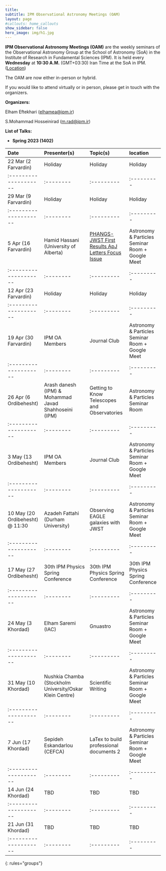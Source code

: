 ```yaml
---
title:
subtitle: IPM Observational Astronomy Meetings (OAM)
layout: page
#callouts: home_callouts
show_sidebar: false
hero_image: img/h1.jpg
---
```


**IPM Observational Astronomy Meetings (OAM)** are the weekly seminars of the Observational Astronomy Group at the School of Astronomy (SoA) in the Institute of Research in Fundamental Sciences (IPM). It is held every **Wednesday** at **10:30 A.M.** (GMT+03:30) Iran Time at the SoA in IPM. ([Location](https://www.google.com/maps/place/Institute+for+Astronomy/@35.8039058,51.4900625,17z/data=!4m5!3m4!1s0x3f8e051f03317155:0xb31622adb7a45cc1!8m2!3d35.8053223!4d51.4915255))

The OAM are now either in-person or hybrid.

If you would like to attend virtually or in person, please get in touch with the organizers.

**Organizers:**

Elham Eftekhari (elhamea@ipm.ir)

S.Mohammad Hosseinirad (m.rad@ipm.ir)

**List of Talks:**

- **Spring 2023 (1402)**



| Date                | Presenter(s) | Topic(s) | location |
|:--------------------|:--------|:---------|:---------|
|22 Mar (2 Farvardin)      |Holiday|Holiday|Holiday|
|:--------------------|:--------|:---------|:---------|
|29 Mar (9 Farvardin)      |Holiday|Holiday|Holiday|
|:--------------------|:--------|:---------|:---------|
|5 Apr (16 Farvardin)       | Hamid Hassani (University of Alberta) |[PHANGS-JWST First Results ApJ Letters Focus Issue](/presentations/2023/04_05_2023_Hamid_Hassani)|Astronomy & Particles Seminar Room + Google Meet|
|:--------------------|:--------|:---------|:---------|
|12 Apr (23 Farvardin)      |Holiday|Holiday|Holiday|
|:--------------------|:--------|:---------|:---------|
|19 Apr (30 Farvardin)      |IPM OA Members|Journal Club|Astronomy & Particles Seminar Room + Google Meet|
|:--------------------|:--------|:---------|:---------|
|26 Apr (6 Ordibehesht)      |Arash danesh (IPM) & Mohammad Javad Shahhoseini (IPM)|Getting to Know Telescopes and Observatories|Astronomy & Particles Seminar Room|
|:--------------------|:--------|:---------|:---------|
|3 May (13 Ordibehesht)      |IPM OA Members|Journal Club|Astronomy & Particles Seminar Room + Google Meet|
|:--------------------|:--------|:---------|:---------|
|10 May (20 Ordibehesht) @ 11:30   |Azadeh Fattahi (Durham University)|Observing EAGLE galaxies with JWST|Astronomy & Particles Seminar Room + Google Meet|
|:--------------------|:--------|:---------|:---------|
|17 May (27 Ordibehesht)      |30th IPM Physics Spring Conference| 30th IPM Physics Spring Conference|30th IPM Physics Spring Conference|
|:--------------------|:--------|:---------|:---------|
|24 May (3 Khordad)      | Elham Saremi (IAC)| Gnuastro|Astronomy & Particles Seminar Room + Google Meet|
|:--------------------|:--------|:---------|:---------|
|31 May (10 Khordad)      |Nushkia Chamba (Stockholm University/Oskar Klein Centre)|Scientific Writing|Astronomy & Particles Seminar Room + Google Meet|
|:--------------------|:--------|:---------|:---------|
|7 Jun (17 Khordad)      |Sepideh Eskandarlou (CEFCA)|LaTex to build professional documents 2|Astronomy & Particles Seminar Room + Google Meet|
|:--------------------|:--------|:---------|:---------|
|14 Jun (24 Khordad)      |TBD|TBD|TBD|
|:--------------------|:--------|:---------|:---------|
|21 Jun (31 Khordad)      |TBD|TBD|TBD|
|:--------------------|:--------|:---------|:---------|
{: rules="groups"}
